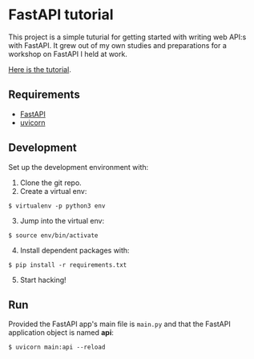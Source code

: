 # FastAPI tutorial

This project is a simple tuturial for getting started with writing web API:s with FastAPI. It grew out of my own studies and preparations for a workshop on FastAPI I held at work.

[Here is the tutorial](tutorial.md).

## Requirements

 * [FastAPI](https://fastapi.tiangolo.com/)
 * [uvicorn](https://www.uvicorn.org)

## Development

Set up the development environment with:

 1. Clone the git repo.
 2. Create a virtual env:
```
$ virtualenv -p python3 env
```
 3. Jump into the virtual env:
```
$ source env/bin/activate
```
 4. Install dependent packages with:
```
$ pip install -r requirements.txt
```
 5. Start hacking!

## Run

Provided the FastAPI app's main file is `main.py` and that the FastAPI application object is named **api**:
```
$ uvicorn main:api --reload
```
